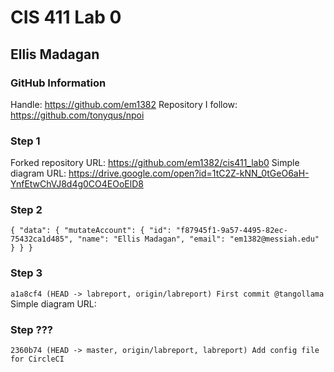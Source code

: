 # CIS 411 Lab 0
## Ellis Madagan

### GitHub Information
Handle: https://github.com/em1382
Repository I follow: https://github.com/tonyqus/npoi

### Step 1
Forked repository URL: https://github.com/em1382/cis411_lab0
Simple diagram URL: https://drive.google.com/open?id=1tC2Z-kNN_0tGeO6aH-YnfEtwChVJ8d4g0CO4EOoElD8

### Step 2
`{
  "data": {
    "mutateAccount": {
      "id": "f87945f1-9a57-4495-82ec-75432ca1d485",
      "name": "Ellis Madagan",
      "email": "em1382@messiah.edu"
    }
  }
}`

### Step 3
`a1a8cf4 (HEAD -> labreport, origin/labreport) First commit @tangollama`
Simple diagram URL: 

### Step ???
`2360b74 (HEAD -> master, origin/labreport, labreport) Add config file for CircleCI`
